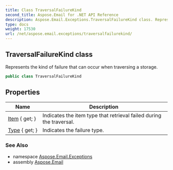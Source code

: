 ```yaml
---
title: Class TraversalFailureKind
second_title: Aspose.Email for .NET API Reference
description: Aspose.Email.Exceptions.TraversalFailureKind class. Represents the kind of failure that can occur when traversing a storage
type: docs
weight: 17530
url: /net/aspose.email.exceptions/traversalfailurekind/
---
```

## TraversalFailureKind class

Represents the kind of failure that can occur when traversing a storage.

```csharp
public class TraversalFailureKind
```

## Properties

| Name | Description |
| --- | --- |
| [Item](../../aspose.email.exceptions/traversalfailurekind/item/) { get; } | Indicates the item type that retrieval failed during the traversal. |
| [Type](../../aspose.email.exceptions/traversalfailurekind/type/) { get; } | Indicates the failure type. |

### See Also

* namespace [Aspose.Email.Exceptions](../../aspose.email.exceptions/)
* assembly [Aspose.Email](../../)


